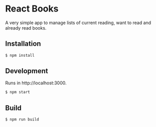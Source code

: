 
# React Books

A very simple app to manage lists of current reading, want to read and already read books.


## Installation

```bash
$ npm install
```

## Development

Runs in http://localhost:3000.

```bash
$ npm start
```
## Build

```bash
$ npm run build
```